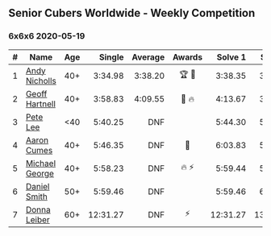 ## Senior Cubers Worldwide - Weekly Competition
### 6x6x6 2020-05-19

| # | Name | Age | Single | Average | Awards | Solve 1 | Solve 2 | Solve 3 | Video |
| :--: | -- | :--: | --: | --: | :--: | --: | --: | --: | :-- |
| 1 | [Andy Nicholls](../../persons/andy_nicholls.md) | 40+ | 3:34.98 | 3:38.20 | 🏆 🥇 | 3:38.35 | 3:41.27 | 3:34.98 | [Link](https://www.facebook.com/events/201300894172579/permalink/202112780758057/) |
| 2 | [Geoff Hartnell](../../persons/geoff_hartnell.md) | 40+ | 3:58.83 | 4:09.55 | 🥈 🔥 | 4:13.67 | 3:58.83 | 4:16.15 | [Link](https://www.facebook.com/events/201300894172579/permalink/202036944098974/) |
| 3 | [Pete Lee](../../persons/pete_lee.md) | <40 | 5:40.25 | DNF |  | 5:44.30 | 5:40.25 | DNS | [Link](https://www.facebook.com/events/201300894172579/permalink/201971677438834/) |
| 4 | [Aaron Cumes](../../persons/aaron_cumes.md) | 40+ | 5:46.35 | DNF | 🥉 | 6:03.83 | 5:46.35 | DNS | [Link](https://www.facebook.com/events/201300894172579/permalink/201830760786259/) |
| 5 | [Michael George](../../persons/michael_george.md) | 40+ | 5:58.23 | DNF | 🔥 ⚡ | 5:59.44 | 5:58.23 | DNS | [Link](https://www.facebook.com/events/201300894172579/permalink/202548470714488/) |
| 6 | [Daniel Smith](../../persons/daniel_smith.md) | 50+ | 5:59.46 | DNF |  | 5:59.46 | 6:04.59 | DNS | [Link](https://www.facebook.com/events/201300894172579/permalink/204240630545272/) |
| 7 | [Donna Leiber](../../persons/donna_leiber.md) | 60+ | 12:31.27 | DNF | ⚡ | 12:31.27 | 13:08.78 | DNS | [Link](https://www.facebook.com/events/201300894172579/permalink/204801310489204/) |

<!-- Global site tag (gtag.js) - Google Analytics -->
<script async src="https://www.googletagmanager.com/gtag/js?id=UA-86348435-3"></script>
<script>window.dataLayer = window.dataLayer || []; function gtag() {dataLayer.push(arguments);} gtag('js', new Date()); gtag('config', 'UA-86348435-3');</script>
